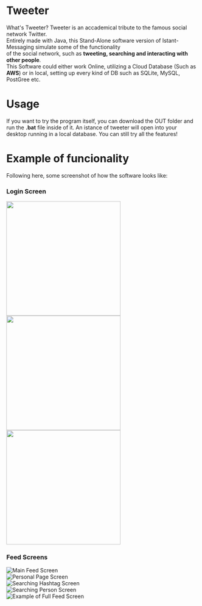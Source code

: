 # Tweeter
What's Tweeter?
Tweeter is an accademical tribute to the famous social network Twitter.<br>
Entirely made with Java, this Stand-Alone software version of Istant-Messaging simulate some of the functionality <br>
of the social network, such as **tweeting, searching and interacting with other people**.<br>
This Software could either work Online, utilizing a Cloud Database (Such as **AWS**) or in local, setting up every kind of DB such as SQLite, MySQL, PostGree etc.<br>

# Usage
If you want to try the program itself, you can download the OUT folder and run the **.bat** file inside of it. An istance of tweeter will open into your desktop running in a local database. You can still try all the features!

# Example of funcionality 
Following here, some screenshot of how the software looks like:

### Login Screen
<img src="https://i.ibb.co/8dWvp76/2.png" width="300">
<img src="https://i.ibb.co/8dWvp76/2.png" width="300">
<img src="https://i.ibb.co/Yfhzq7g/3.png" width="300">

### Feed Screens
![Main Feed Screen](https://picoolio.net/image/dBgI)<br>
![Personal Page Screen](https://picoolio.net/image/dBgd)<br>
![Searching Hashtag Screen](https://picoolio.net/image/dBgS)<br>
![Searching Person Screen](https://picoolio.net/image/dBgq)<br>
![Example of Full Feed Screen]()<br>







